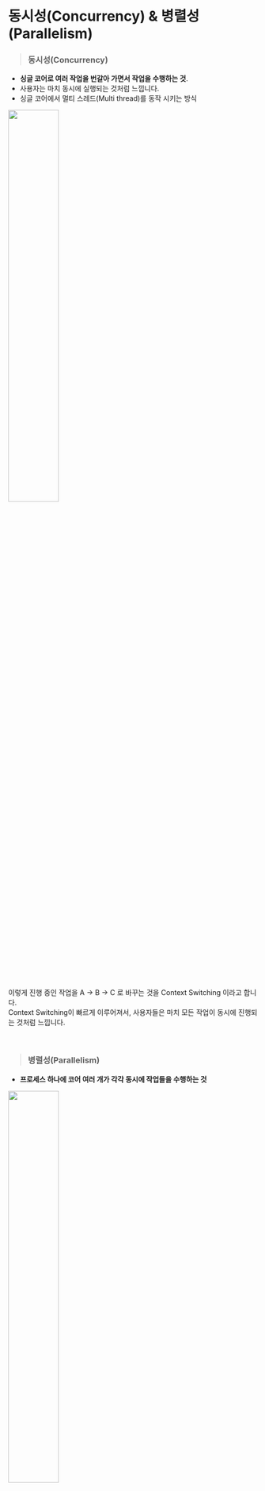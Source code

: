 # 동시성(Concurrency) & 병렬성(Parallelism)

> ### 동시성(Concurrency)
- **싱글 코어로 여러 작업을 번갈아 가면서 작업을 수행하는 것**.
- 사용자는 마치 동시에 실행되는 것처럼 느낍니다.
- 싱글 코어에서 멀티 스레드(Multi thread)를 동작 시키는 방식

<img src="https://user-images.githubusercontent.com/68800789/149155733-e342efa9-7b91-4cb5-bc46-3bc21dccc2d5.gif" width="45%">

이렇게 진행 중인 작업을 A -> B -> C 로 바꾸는 것을 Context Switching 이라고 합니다.  
Context Switching이 빠르게 이루어져서, 사용자들은 마치 모든 작업이 동시에 진행되는 것처럼 느낍니다.

<br>

> ### 병렬성(Parallelism)
- **프로세스 하나에 코어 여러 개가 각각 동시에 작업들을 수행하는 것**

<img src="https://user-images.githubusercontent.com/68800789/149155730-043837d7-ffbd-41bd-b24c-3a9200cc92f0.gif" width="45%">

- 멀티 코어에서 멀티 스레드(Multi thread)를 동작시키는 방식

<br>

> 참고 출처
- [gil0127](https://velog.io/@gil0127/%EC%8B%B1%EA%B8%80%EC%8A%A4%EB%A0%88%EB%93%9CSingle-thread-vs-%EB%A9%80%ED%8B%B0%EC%8A%A4%EB%A0%88%EB%93%9C-Multi-thread)
- [얄팍한코딩사전](https://www.youtube.com/watch?v=iks_Xb9DtTM)
- [seamless](https://seamless.tistory.com/42)